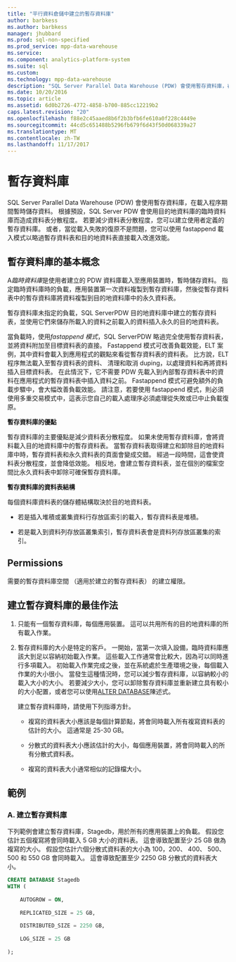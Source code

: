 ```yaml
---
title: "平行資料倉儲中建立的暫存資料庫"
author: barbkess
ms.author: barbkess
manager: jhubbard
ms.prod: sql-non-specified
ms.prod_service: mpp-data-warehouse
ms.service: 
ms.component: analytics-platform-system
ms.suite: sql
ms.custom: 
ms.technology: mpp-data-warehouse
description: "SQL Server Parallel Data Warehouse (PDW) 會使用暫存資料庫，在載入程序期間暫時儲存資料。"
ms.date: 10/20/2016
ms.topic: article
ms.assetid: 6d0b2726-4772-4858-b700-885cc12219b2
caps.latest.revision: "20"
ms.openlocfilehash: f88e2c45aaed8b6f2b3bfb6fe610a0f228c4449e
ms.sourcegitcommit: 44cd5c651488b5296fb679f6d43f50d068339a27
ms.translationtype: MT
ms.contentlocale: zh-TW
ms.lasthandoff: 11/17/2017
---
```

# <a name="staging-database"></a>暫存資料庫 
SQL Server Parallel Data Warehouse (PDW) 會使用暫存資料庫，在載入程序期間暫時儲存資料。 根據預設，SQL Server PDW 會使用目的地資料庫的臨時資料庫而造成資料表分散程度。 若要減少資料表分散程度，您可以建立使用者定義的暫存資料庫。 或者，當從載入失敗的復原不是問題，您可以使用 fastappend 載入模式以略過暫存資料表和目的地資料表直接載入改進效能。  
  
## <a name="StagingDatabase"></a>暫存資料庫的基本概念  
A*臨時資料庫*是使用者建立的 PDW 資料庫載入至應用裝置時，暫時儲存資料。 指定臨時資料庫時的負載，應用裝置第一次資料複製到暫存資料庫，然後從暫存資料表中的暫存資料庫將資料複製到目的地資料庫中的永久資料表。  
  
暫存資料庫未指定的負載，SQL ServerPDW 目的地資料庫中建立的暫存資料表，並使用它們來儲存所載入的資料之前載入的資料插入永久的目的地資料表。  
  
當負載時，使用*fastappend 模式*，SQL ServerPDW 略過完全使用暫存資料表，並將資料附加至目標資料表的直接。 Fastappend 模式可改善負載效能，ELT 案例，其中資料會載入到應用程式的觀點來看從暫存資料表的資料表。 比方說，ELT 程序無法載入至暫存資料表的資料、 清理和取消 duping，以處理資料和再將資料插入目標資料表。 在此情況下，它不需要 PDW 先載入到內部暫存資料表中的資料在應用程式的暫存資料表中插入資料之前。 Fastappend 模式可避免額外的負載步驟中，會大幅改善負載效能。 請注意，若要使用 fastappend 模式，則必須使用多重交易模式中，這表示您自己的載入處理序必須處理從失敗或已中止負載復原。  
  
**暫存資料庫的優點**  
  
暫存資料庫的主要優點是減少資料表分散程度。 如果未使用暫存資料庫，會將資料載入目的地資料庫中的暫存資料表。 當暫存資料表取得建立和卸除目的地資料庫中時，暫存資料表和永久資料表的頁面會變成交錯。 經過一段時間，這會使資料表分散程度，並會降低效能。 相反地，會建立暫存資料表，並在個別的檔案空間比永久資料表中卸除可確保暫存資料庫。  
  
**暫存資料庫的資料表結構**  
  
每個資料庫資料表的儲存體結構取決於目的地資料表。  
  
-   若是插入堆積或叢集資料行存放區索引的載入，暫存資料表是堆積。  
  
-   若是載入到資料列存放區叢集索引，暫存資料表會是資料列存放區叢集的索引。  
  
## <a name="Permissions"></a>Permissions  
需要的暫存資料庫空間 （適用於建立的暫存資料表） 的建立權限。 

<!-- MISSING LINKS

For more information, see [Grant Permissions to load data](grant-permissions-to-load-data.md).  

-->
  
## <a name="CreatingStagingDatabase"></a>建立暫存資料庫的最佳作法  
  
1.  只能有一個暫存資料庫，每個應用裝置。 這可以共用所有的目的地資料庫的所有載入作業。  
  
2.  暫存資料庫的大小是特定的客戶。 一開始，當第一次填入設備，臨時資料庫應該大到足以容納初始載入作業。 這些載入工作通常會比較大，因為可以同時進行多項載入。 初始載入作業完成之後，並在系統處於生產環境之後，每個載入作業的大小很小。 當發生這種情況時，您可以減少暫存資料庫，以容納較小的載入大小的大小。 若要減少大小，您可以卸除暫存資料庫並重新建立具有較小的大小配置，或者您可以使用[ALTER DATABASE](../t-sql/statements/alter-database-parallel-data-warehouse.md)陳述式。  
  
    建立暫存資料庫時，請使用下列指導方針。  
  
    -   複寫的資料表大小應該是每個計算節點，將會同時載入所有複寫資料表的估計的大小。 這通常是 25-30 GB。  
  
    -   分散式的資料表大小應該估計的大小，每個應用裝置，將會同時載入的所有分散式資料表。  
  
    -   複寫的資料表大小通常相似的記錄檔大小。  
  
## <a name="Examples"></a>範例  
  
### <a name="a-create-a-staging-database"></a>A. 建立暫存資料庫 
下列範例會建立暫存資料庫，Stagedb，用於所有的應用裝置上的負載。 假設您估計五個複寫將會同時載入 5 GB 大小的資料表。 這會導致配置至少 25 GB 做為複寫的大小。 假設您估計六個分散式資料表的大小為 100，200、 400、 500、 500 和 550 GB 會同時載入。 這會導致配置至少 2250 GB 分散式的資料表大小。  
  
```sql  
CREATE DATABASE Stagedb  
WITH (  
  
    AUTOGROW = ON,  
  
    REPLICATED_SIZE = 25 GB,  
  
    DISTRIBUTED_SIZE = 2250 GB,  
  
    LOG_SIZE = 25 GB  
  
);  
```  

<!-- MISSING LINKS
 
## See Also  
[Common metadata query examples](metadata-query-examples.md)  

-->
  
